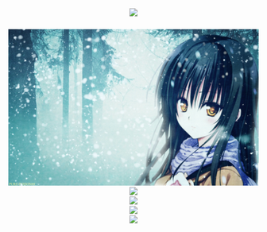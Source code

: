 <h1 align="center"> <a href="https://space.bilibili.com/660127072"> <img src="https://readme-typing-svg.herokuapp.com/?lines=桜の下の恋です;为实现自己的梦想而奋斗!&center=true&size=27"> </a> </h1>  

<div class="basic_image"> <img src=".\228083.jpg"></div>



<div align="center"> <img src="https://github-readme-stats.vercel.app/api?username=SakuraMotoKoi&show_icons=true&theme=onedark"></div>  

<div align="center"> <img src="https://github-readme-stats.vercel.app/api/top-langs/?username=SakuraMotoKoi&theme=tokyonight"></div>  

<div align="center"> <img src="https://github-profile-trophy.vercel.app/?username=SakuraMotoKoi&theme=onedark"></div>  

<div align="center"> <img src="[https://github-profile-trophy.vercel.app/?username=SakuraMotoKoi&theme=onedark](https://github-readme-activity-graph.vercel.app/graph?username=SakuraMotoKoi&theme=react-dark)"></div>  


